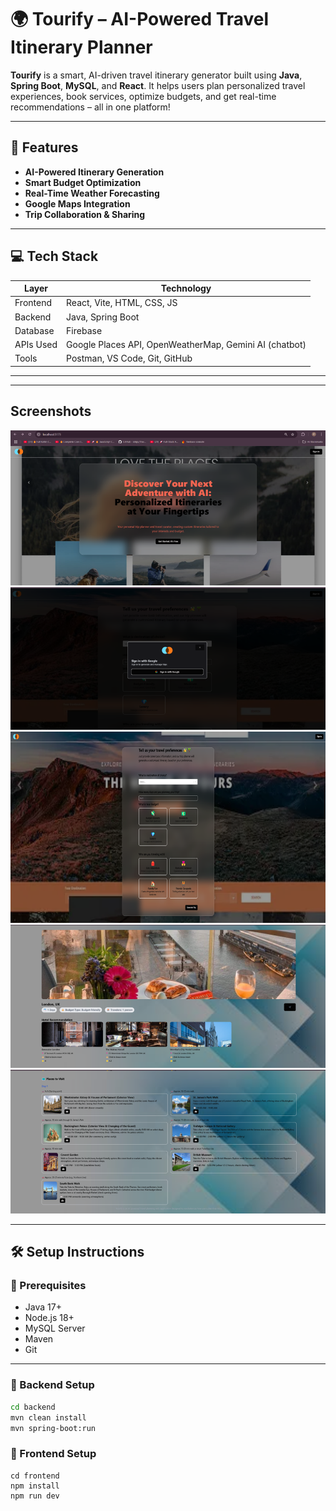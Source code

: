 # 🌍 Tourify – AI-Powered Travel Itinerary Planner

**Tourify** is a smart, AI-driven travel itinerary generator built using **Java**, **Spring Boot**, **MySQL**, and **React**. It helps users plan personalized travel experiences, book services, optimize budgets, and get real-time recommendations – all in one platform!

---

## 🚀 Features

- **AI-Powered Itinerary Generation**  
- **Smart Budget Optimization**  
- **Real-Time Weather Forecasting**  
- **Google Maps Integration**  
- **Trip Collaboration & Sharing**   

---

## 💻 Tech Stack

| Layer       | Technology                 |
|-------------|----------------------------|
| Frontend    | React, Vite, HTML, CSS, JS |
| Backend     | Java, Spring Boot          |
| Database    | Firebase                      |
| APIs Used   | Google Places API, OpenWeatherMap, Gemini AI (chatbot) |
| Tools       | Postman, VS Code, Git, GitHub |

---

---

## Screenshots
![Picture1](Picture1.png)
![Picture2](Picture2.png)
![Picture3](Picture3.png)
![Picture4](Picture4.png)
![Picture5](Picture5.png)

---

## 🛠️ Setup Instructions

### 📌 Prerequisites
- Java 17+
- Node.js 18+
- MySQL Server
- Maven
- Git

---

### 🔧 Backend Setup

```bash
cd backend
mvn clean install
mvn spring-boot:run
```

### 🔧 Frontend Setup
```
cd frontend
npm install
npm run dev
